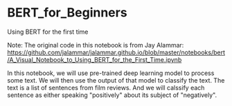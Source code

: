 # BERT_for_Beginners
Using BERT for the first time

Note: The original code in this notebook is from Jay Alammar: https://github.com/jalammar/jalammar.github.io/blob/master/notebooks/bert/A_Visual_Notebook_to_Using_BERT_for_the_First_Time.ipynb

In this notebook, we will use pre-trained deep learning model to process some text. We will then use the output of that model to classify the text. The text is a list of sentences from film reviews. And we will calssify each sentence as either speaking "positively" about its subject of "negatively".
